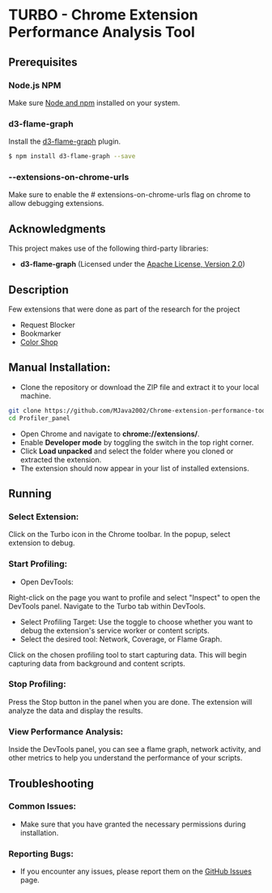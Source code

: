 # TURBO - Chrome Extension Performance Analysis Tool

## Prerequisites

### Node.js NPM

Make sure [Node and npm](https://nodejs.org/en/download/package-manager) installed on your system.

### d3-flame-graph

Install the [d3-flame-graph](https://github.com/spiermar/d3-flame-graph) plugin.

```bash
$ npm install d3-flame-graph --save
```

### --extensions-on-chrome-urls

Make sure to enable the # extensions-on-chrome-urls flag on chrome to allow debugging extensions.

## Acknowledgments

This project makes use of the following third-party libraries:

- **d3-flame-graph** (Licensed under the [Apache License, Version 2.0](http://www.apache.org/licenses/LICENSE-2.0))

## Description

Few extensions that were done as part of the research for the project

- Request Blocker
- Bookmarker
- [Color Shop](https://github.com/MJava2002/Extension/tree/612b3e989de595b57c4b3dbec37731ad7b28df45)

## Manual Installation:

- Clone the repository or download the ZIP file and extract it to your local machine.

```bash
git clone https://github.com/MJava2002/Chrome-extension-performance-tools.git
cd Profiler_panel
```

- Open Chrome and navigate to **chrome://extensions/**.
- Enable **Developer mode** by toggling the switch in the top right corner.
- Click **Load unpacked** and select the folder where you cloned or extracted the extension.
- The extension should now appear in your list of installed extensions.

## Running

### Select Extension:

Click on the Turbo icon in the Chrome toolbar.
In the popup, select extension to debug.

### Start Profiling:

- Open DevTools:

Right-click on the page you want to profile and select "Inspect" to open the DevTools panel.
Navigate to the Turbo tab within DevTools.

- Select Profiling Target:
  Use the toggle to choose whether you want to debug the extension's service worker or content scripts.
- Select the desired tool:
  Network, Coverage, or Flame Graph.

Click on the chosen profiling tool to start capturing data.
This will begin capturing data from background and content scripts.

### Stop Profiling:

Press the Stop button in the panel when you are done. The extension will analyze the data and display the results.

### View Performance Analysis:

Inside the DevTools panel, you can see a flame graph, network activity, and other metrics to help you understand the performance of your scripts.

## Troubleshooting

### Common Issues:

- Make sure that you have granted the necessary permissions during installation.

### Reporting Bugs:

- If you encounter any issues, please report them on the [GitHub Issues](https://github.com/MJava2002/Extension/issues) page.
